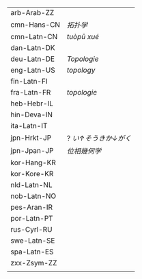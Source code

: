 | | |
|-|-|
| arb-Arab-ZZ |  |
| cmn-Hans-CN | _拓扑学_ |
| cmn-Latn-CN | _tuòpū xué_ |
| dan-Latn-DK |  |
| deu-Latn-DE | _Topologie_ |
| eng-Latn-US | _topology_ |
| fin-Latn-FI |  |
| fra-Latn-FR | _topologie_ |
| heb-Hebr-IL |  |
| hin-Deva-IN |  |
| ita-Latn-IT |  |
| jpn-Hrkt-JP | ? _い↑そうきか↓がく_ |
| jpn-Jpan-JP | _位相幾何学_ |
| kor-Hang-KR |  |
| kor-Kore-KR |  |
| nld-Latn-NL |  |
| nob-Latn-NO |  |
| pes-Aran-IR |  |
| por-Latn-PT |  |
| rus-Cyrl-RU |  |
| swe-Latn-SE |  |
| spa-Latn-ES |  |
| zxx-Zsym-ZZ |  |
|  |  |
